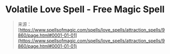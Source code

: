 <!--yml

category: 未分类

date: 2024-06-12 18:46:16

-->

# Volatile Love Spell - Free Magic Spell

> 来源：[https://www.spellsofmagic.com/spells/love_spells/attraction_spells/9860/page.html#0001-01-01](https://www.spellsofmagic.com/spells/love_spells/attraction_spells/9860/page.html#0001-01-01)
